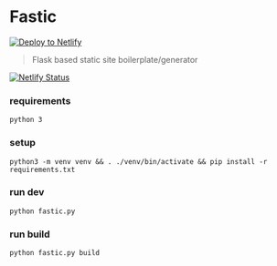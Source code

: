 # Fastic
[![Deploy to Netlify](https://www.netlify.com/img/deploy/button.svg)](https://app.netlify.com/start/deploy?repository=https://github.com/mdxprograms/fastic)


>Flask based static site boilerplate/generator


[![Netlify Status](https://api.netlify.com/api/v1/badges/2b6e7e5a-e314-47b7-be7b-e7d4dfc630e7/deploy-status)](https://app.netlify.com/sites/fastic/deploys)

### requirements
`python 3`

### setup
`python3 -m venv venv && . ./venv/bin/activate && pip install -r requirements.txt`

### run dev
`python fastic.py`

### run build
`python fastic.py build`
